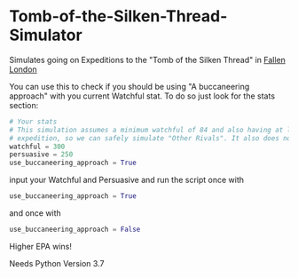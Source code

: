 # Tomb-of-the-Silken-Thread-Simulator
Simulates going on Expeditions to the "Tomb of the Silken Thread" in [Fallen London](https://www.fallenlondon.com/)

You can use this to check if you should be using "A buccaneering approach" with you current Watchful stat.
To do so just look for the stats section:
```python
# Your stats
# This simulation assumes a minimum watchful of 84 and also having at least 17 supplies at all times during the
# expedition, so we can safely simulate "Other Rivals". It also does not account for stat changes.
watchful = 300
persuasive = 250
use_buccaneering_approach = True
```

input your Watchful and Persuasive and run the script once with
```python
use_buccaneering_approach = True
```
and once with
```python
use_buccaneering_approach = False
```

Higher EPA wins!

Needs Python Version 3.7
